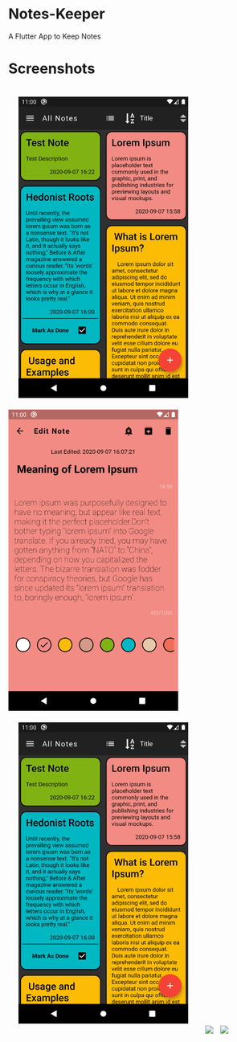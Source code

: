 # Notes-Keeper
A Flutter App to Keep Notes

# Screenshots
<img src='screenshots/screenshot1.png' style='padding:20px' height='600rem'>&emsp;<img src='screenshots/screenshot2.png' height='600rem'>&emsp;<img src='screenshots/screenshot1.png' style='padding:20px' height='600rem'>&emsp;<img src='screenshots/gif12.png' height='600rem'>&emsp;<img src='screenshots/gif2.png' height='600rem'>


